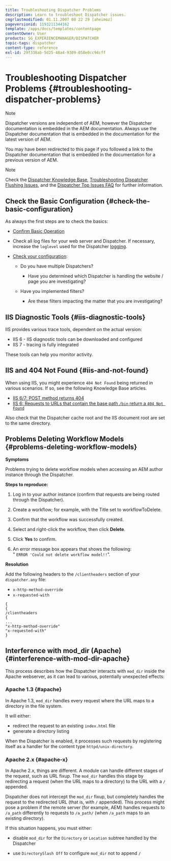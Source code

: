 ```yaml
---
title: Troubleshooting Dispatcher Problems
description: Learn to troubleshoot Dispatcher issues.
cmgrlastmodified: 01.11.2007 08 22 29 [aheimoz]
pageversionid: 1193211344162
template: /apps/docs/templates/contentpage
contentOwner: User
products: SG_EXPERIENCEMANAGER/DISPATCHER
topic-tags: dispatcher
content-type: reference
exl-id: 29f338ab-5d25-48a4-9309-058e0cc94cff
---
```

# Troubleshooting Dispatcher Problems {#troubleshooting-dispatcher-problems}

>[!NOTE]
>
>Dispatcher versions are independent of AEM, however the Dispatcher documentation is embedded in the AEM documentation. Always use the Dispatcher documentation that is embedded in the documentation for the latest version of AEM.
>
>You may have been redirected to this page if you followed a link to the Dispatcher documentation that is embedded in the documentation for a previous version of AEM.

>[!NOTE]
>
>Check the [Dispatcher Knowledge Base](https://helpx.adobe.com/experience-manager/kb/index/dispatcher.html), [Troubleshooting Dispatcher Flushing Issues](https://experienceleague.adobe.com/search.html?lang=en#q=troubleshooting%20dispatcher%20flushing%20issues&sort=relevancy&f:el_product=[Experience%20Manager]), and the [Dispatcher Top Issues FAQ](dispatcher-faq.md) for further information.

## Check the Basic Configuration {#check-the-basic-configuration}

As always the first steps are to check the basics:

* [Confirm Basic Operation](/help/using/dispatcher-configuration.md#confirming-basic-operation)
* Check all log files for your web server and Dispatcher. If necessary, increase the `loglevel` used for the Dispatcher [logging](/help/using/dispatcher-configuration.md#logging).

* [Check your configuration](/help/using/dispatcher-configuration.md):

    * Do you have multiple Dispatchers?

        * Have you determined which Dispatcher is handling the website / page you are investigating?

    * Have you implemented filters?

        * Are these filters impacting the matter that you are investigating?

## IIS Diagnostic Tools {#iis-diagnostic-tools}

IIS provides various trace tools, dependent on the actual version:

* IIS 6 - IIS diagnostic tools can be downloaded and configured  
* IIS 7 - tracing is fully integrated

These tools can help you monitor activity.

## IIS and 404 Not Found {#iis-and-not-found}

When using IIS, you might experience `404 Not Found` being returned in various scenarios. If so, see the following Knowledge Base articles.

* [IIS 6/7: POST method returns 404](https://helpx.adobe.com/experience-manager/kb/IIS6IsapiFilters.html)
* [IIS 6: Requests to URLs that contain the base path `/bin` return a `404 Not Found`](https://helpx.adobe.com/experience-manager/kb/RequestsToBinDirectoryFailInIIS6.html)

Also check that the Dispatcher cache root and the IIS document root are set to the same directory.

## Problems Deleting Workflow Models {#problems-deleting-workflow-models}

**Symptoms**

Problems trying to delete workflow models when accessing an AEM author instance through the Dispatcher.

**Steps to reproduce:**

1. Log in to your author instance (confirm that requests are being routed through the Dispatcher).
1. Create a workflow; for example, with the Title set to workflowToDelete.
1. Confirm that the workflow was successfully created.
1. Select and right-click the workflow, then click **Delete**.  

1. Click **Yes** to confirm.
1. An error message box appears that shows the following:  
   " `ERROR 'Could not delete workflow model!!`".

**Resolution**

Add the following headers to the `/clientheaders` section of your `dispatcher.any` file:

* `x-http-method-override`
* `x-requested-with`

```
{  
{  
/clientheaders  
{  
...  
"x-http-method-override"  
"x-requested-with"  
}
```

## Interference with mod_dir (Apache) {#interference-with-mod-dir-apache}

This process describes how the Dispatcher interacts with `mod_dir` inside the Apache webserver, as it can lead to various, potentially unexpected effects:

### Apache 1.3 {#apache}

In Apache 1.3, `mod_dir` handles every request where the URL maps to a directory in the file system.

It will either:

* redirect the request to an existing `index.html` file 
* generate a directory listing

When the Dispatcher is enabled, it processes such requests by registering itself as a handler for the content type `httpd/unix-directory`.

### Apache 2.x {#apache-x}

In Apache 2.x, things are different. A module can handle different stages of the request, such as URL fixup. The `mod_dir` handles this stage by redirecting a request (when the URL maps to a directory) to the URL with a `/` appended.

Dispatcher does not intercept the `mod_dir` fixup, but completely handles the request to the redirected URL (that is, with `/` appended). This process might pose a problem if the remote server (for example, AEM) handles requests to `/a_path` differently to requests to `/a_path/` (when `/a_path` maps to an existing directory).

If this situation happens, you must either:

* disable `mod_dir` for the `Directory` or `Location` subtree handled by the Dispatcher  

* use `DirectorySlash Off` to configure `mod_dir` not to append `/`

